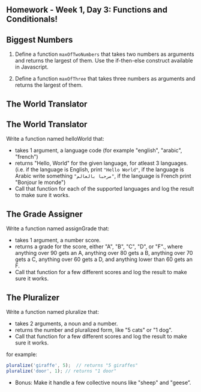 ## Homework - Week 1, Day 3:  Functions and Conditionals!

## Biggest Numbers

1. Define a function `maxOfTwoNumbers` that takes two numbers as arguments and returns the largest of them. Use the if-then-else construct available in Javascript. 
   
2. Define a function `maxOfThree` that takes three numbers as arguments and returns the largest of them.

## The World Translator

## The World Translator

Write a function named helloWorld that:

- takes 1 argument, a language code (for example "english", "arabic", "french")
- returns "Hello, World" for the given language, for atleast 3 languages. (i.e. if the language is English, print `"Hello World"`, if the language is Arabic write something `"مرحبا بالعالم"`, if the language is French print "Bonjour le monde")
- Call that function for each of the supported languages and log the result to make sure it works.

## The Grade Assigner

Write a function named assignGrade that:
- takes 1 argument, a number score.
- returns a grade for the score, either "A", "B", "C", "D", or "F"., where anything over 90 gets an A, anything over 80 gets a B, anything over 70 gets a C, anything over 60 gets a D, and anything lower than 60 gets an F.
- Call that function for a few different scores and log the result to make sure it works.

## The Pluralizer

Write a function named pluralize that:
- takes 2 arguments, a noun and a number.
- returns the number and pluralized form, like "5 cats" or "1 dog".
- Call that function for a few different scores and log the result to make sure it works.

for example:
```javascript
pluralize('giraffe', 5);  // returns "5 giraffes"
pluralize('door', 1); // returns "1 door"
```

- Bonus: Make it handle a few collective nouns like "sheep" and "geese”.


